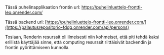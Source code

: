 
Tässä puhelinapplikaation frontin url: https://puhelinluettelo-frontti-leo.onrender.com/

Tässä backend url: [https://puhelinluettelo-frontti-leo.onrender.com/](https://palautusrepositorio-fddg.onrender.com/api/persons)

Tosiaan, Renderin resurssit oli ilmeisesti niin kohmeiset, että piti tehdä kaksi erillistä käyttäjää sinne, että computing resurssit riittäisivät backendin ja frontin pyörittämiseen kunnolla. 
